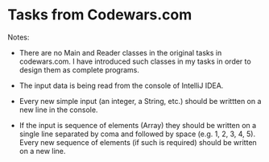 # Tasks from Codewars.com 


Notes:  

- There are no Main and Reader classes in the original tasks in codewars.com. I have introduced such classes in my tasks in order to design them as complete programs.  

- The input data is being read from the console of IntelliJ IDEA.  

- Every new simple input (an integer, a String, etc.) should be writtten on a new line in the console.  

- If the input is sequence of elements (Array) they should be written on a single line separated by coma and followed by space (e.g. 1, 2, 3, 4, 5). Every new sequence of elements (if such is required) should be written on a new line.    
